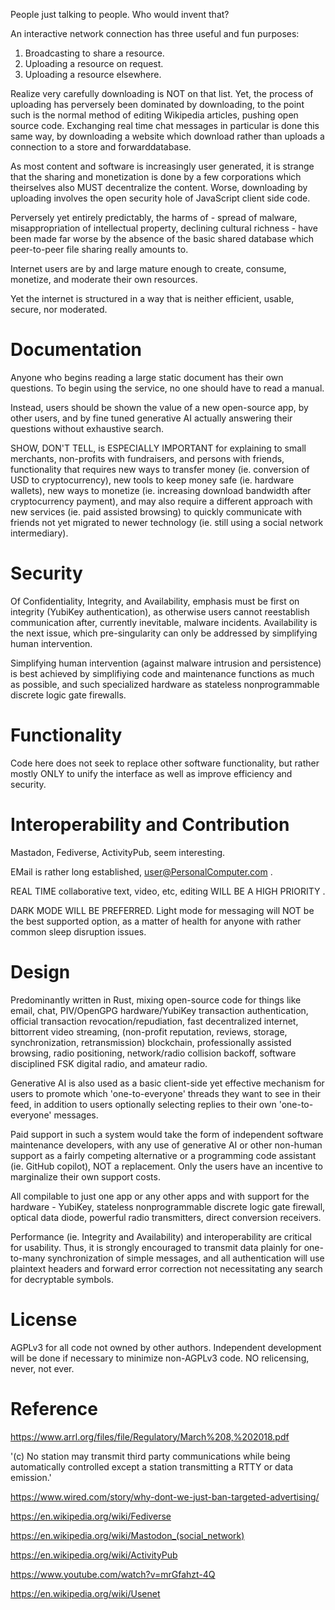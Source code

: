 People just talking to people. Who would invent that?

An interactive network connection has three useful and fun purposes:
1) Broadcasting to share a resource.
2) Uploading a resource on request.
3) Uploading a resource elsewhere.

Realize very carefully downloading is NOT on that list. Yet, the process of uploading has perversely been dominated by downloading, to the point such is the normal method of editing Wikipedia articles, pushing open source code. Exchanging real time chat messages in particular is done this same way, by downloading a website which download rather than uploads a connection to a store and forwarddatabase.

As most content and software is increasingly user generated, it is strange that the sharing and monetization is done by a few corporations which theirselves also MUST decentralize the content. Worse, downloading by uploading involves the open security hole of JavaScript client side code.


Perversely yet entirely predictably, the harms of - spread of malware, misappropriation of intellectual property, declining cultural richness - have been made far worse by the absence of the basic shared database which peer-to-peer file sharing really amounts to.

Internet users are by and large mature enough to create, consume, monetize, and moderate their own resources.

Yet the internet is structured in a way that is neither efficient, usable, secure, nor moderated.


# Documentation
Anyone who begins reading a large static document has their own questions. To begin using the service, no one should have to read a manual.

Instead, users should be shown the value of a new open-source app, by other users, and by fine tuned generative AI actually answering their questions without exhaustive search.

SHOW, DON'T TELL, is ESPECIALLY IMPORTANT for explaining to small merchants, non-profits with fundraisers, and persons with friends, functionality that requires new ways to transfer money (ie. conversion of USD to cryptocurrency), new tools to keep money safe (ie. hardware wallets), new ways to monetize (ie. increasing download bandwidth after cryptocurrency payment), and may also require a different approach with new services (ie. paid assisted browsing) to quickly communicate with friends not yet migrated to newer technology (ie. still using a social network intermediary).

# Security

Of Confidentiality, Integrity, and Availability, emphasis must be first on integrity (YubiKey authentication), as otherwise users cannot reestablish communication after, currently inevitable, malware incidents. Availability is the next issue, which pre-singularity can only be addressed by simplifying human intervention.

Simplifying human intervention (against malware intrusion and persistence) is best achieved by simplifiying code and maintenance functions as much as possible, and such specialized hardware as stateless nonprogrammable discrete logic gate firewalls.

# Functionality
Code here does not seek to replace other software functionality, but rather mostly ONLY to unify the interface as well as improve efficiency and security.

# Interoperability and Contribution
Mastadon, Fediverse, ActivityPub, seem interesting.

EMail is rather long established, user@PersonalComputer.com .

REAL TIME collaborative text, video, etc, editing WILL BE A HIGH PRIORITY .

DARK MODE WILL BE PREFERRED. Light mode for messaging will NOT be the best supported option, as a matter of health for anyone with rather common sleep disruption issues.

# Design
Predominantly written in Rust, mixing open-source code for things like email, chat, PIV/OpenGPG hardware/YubiKey transaction authentication, official transaction revocation/repudiation, fast decentralized internet, bittorrent video streaming, (non-profit reputation, reviews, storage, synchronization, retransmission) blockchain, professionally assisted browsing, radio positioning, network/radio collision backoff, software disciplined FSK digital radio, and amateur radio.

Generative AI is also used as a basic client-side yet effective mechanism for users to promote which 'one-to-everyone' threads they want to see in their feed, in addition to users optionally selecting replies to their own 'one-to-everyone' messages.

Paid support in such a system would take the form of independent software maintenance developers, with any use of generative AI or other non-human support as a fairly competing alternative or a programming code assistant (ie. GitHub copilot), NOT a replacement. Only the users have an incentive to marginalize their own support costs.


All compilable to just one app or any other apps and with support for the hardware - YubiKey, stateless nonprogrammable discrete logic gate firewall, optical data diode, powerful radio transmitters, direct conversion receivers.

Performance (ie. Integrity and Availability) and interoperability are critical for usability. Thus, it is strongly encouraged to transmit data plainly for one-to-many synchronization of simple messages, and all authentication will use plaintext headers and forward error correction not necessitating any search for decryptable symbols.

# License
AGPLv3 for all code not owned by other authors. Independent development will be done if necessary to minimize non-AGPLv3 code. NO relicensing, never, not ever.


# Reference
https://www.arrl.org/files/file/Regulatory/March%208,%202018.pdf

 '(c) No station may transmit third party communications while being automatically controlled except a 
station transmitting a RTTY or data emission.'

https://www.wired.com/story/why-dont-we-just-ban-targeted-advertising/


https://en.wikipedia.org/wiki/Fediverse

https://en.wikipedia.org/wiki/Mastodon_(social_network)


https://en.wikipedia.org/wiki/ActivityPub


https://www.youtube.com/watch?v=mrGfahzt-4Q


https://en.wikipedia.org/wiki/Usenet





